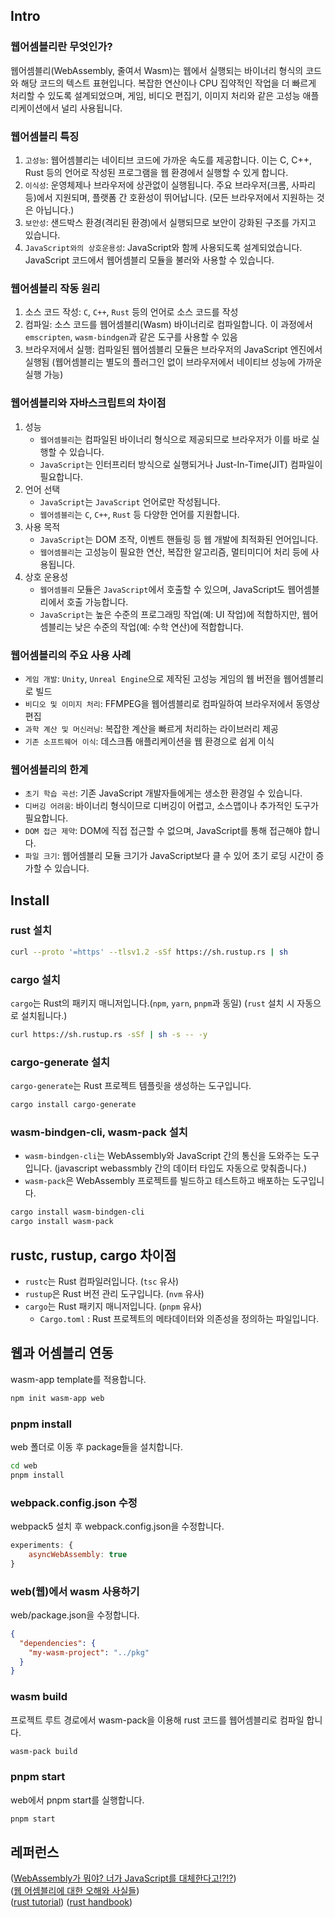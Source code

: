 ## Intro
### 웹어셈블리란 무엇인가?
웹어셈블리(WebAssembly, 줄여서 Wasm)는 웹에서 실행되는 바이너리 형식의 코드와 해당 코드의 텍스트 표현입니다. 복잡한 연산이나 CPU 집약적인 작업을 더 빠르게 처리할 수 있도록 설계되었으며, 게임, 비디오 편집기, 이미지 처리와 같은 고성능 애플리케이션에서 널리 사용됩니다.

### 웹어셈블리 특징
1. `고성능`: 웹어셈블리는 네이티브 코드에 가까운 속도를 제공합니다. 이는 C, C++, Rust 등의 언어로 작성된 프로그램을 웹 환경에서 실행할 수 있게 합니다.
2. `이식성`: 운영체제나 브라우저에 상관없이 실행됩니다. 주요 브라우저(크롬, 사파리 등)에서 지원되며, 플랫폼 간 호환성이 뛰어납니다. (모든 브라우저에서 지원하는 것은 아닙니다.)
3. `보안성`: 샌드박스 환경(격리된 환경)에서 실행되므로 보안이 강화된 구조를 가지고 있습니다.
4. `JavaScript와의 상호운용성`: JavaScript와 함께 사용되도록 설계되었습니다. JavaScript 코드에서 웹어셈블리 모듈을 불러와 사용할 수 있습니다.

### 웹어셈블리 작동 원리
1. 소스 코드 작성: `C`, `C++`, `Rust` 등의 언어로 소스 코드를 작성
2. 컴파일: 소스 코드를 웹어셈블리(Wasm) 바이너리로 컴파일합니다. 이 과정에서 `emscripten`, `wasm-bindgen`과 같은 도구를 사용할 수 있음
3. 브라우저에서 실행: 컴파일된 웹어셈블리 모듈은 브라우저의 JavaScript 엔진에서 실행됨 (웹어셈블리는 별도의 플러그인 없이 브라우저에서 네이티브 성능에 가까운 실행 가능)

### 웹어셈블리와 자바스크립트의 차이점
1. 성능
   - `웹어셈블리`는 컴파일된 바이너리 형식으로 제공되므로 브라우저가 이를 바로 실행할 수 있습니다.
   - `JavaScript`는 인터프리터 방식으로 실행되거나 Just-In-Time(JIT) 컴파일이 필요합니다.
2. 언어 선택
   - `JavaScript`는 `JavaScript` 언어로만 작성됩니다.
   - `웹어셈블리`는 `C`, `C++`, `Rust` 등 다양한 언어를 지원합니다.
3. 사용 목적
   - `JavaScript`는 DOM 조작, 이벤트 핸들링 등 웹 개발에 최적화된 언어입니다. 
   - `웹어셈블리`는 고성능이 필요한 연산, 복잡한 알고리즘, 멀티미디어 처리 등에 사용됩니다.
4. 상호 운용성 
   - `웹어셈블리` 모듈은 `JavaScript`에서 호출할 수 있으며, JavaScript도 웹어셈블리에서 호출 가능합니다. 
   - `JavaScript`는 높은 수준의 프로그래밍 작업(예: UI 작업)에 적합하지만, 웹어셈블리는 낮은 수준의 작업(예: 수학 연산)에 적합합니다.

### 웹어셈블리의 주요 사용 사례
- `게임 개발`: `Unity`, `Unreal Engine`으로 제작된 고성능 게임의 웹 버전을 웹어셈블리로 빌드
- `비디오 및 이미지 처리`: FFMPEG을 웹어셈블리로 컴파일하여 브라우저에서 동영상 편집
- `과학 계산 및 머신러닝`: 복잡한 계산을 빠르게 처리하는 라이브러리 제공
- `기존 소프트웨어 이식`: 데스크톱 애플리케이션을 웹 환경으로 쉽게 이식

### 웹어셈블리의 한계
- `초기 학습 곡선`: 기존 JavaScript 개발자들에게는 생소한 환경일 수 있습니다.
- `디버깅 어려움`: 바이너리 형식이므로 디버깅이 어렵고, 소스맵이나 추가적인 도구가 필요합니다.
- `DOM 접근 제약`: DOM에 직접 접근할 수 없으며, JavaScript를 통해 접근해야 합니다.
- `파일 크기`: 웹어셈블리 모듈 크기가 JavaScript보다 클 수 있어 초기 로딩 시간이 증가할 수 있습니다.

## Install
### rust 설치
```bash
curl --proto '=https' --tlsv1.2 -sSf https://sh.rustup.rs | sh
```

### cargo 설치
`cargo`는 Rust의 패키지 매니저입니다.(`npm`, `yarn`, `pnpm`과 동일) (`rust` 설치 시 자동으로 설치됩니다.)
```bash 
curl https://sh.rustup.rs -sSf | sh -s -- -y
```

### cargo-generate 설치
`cargo-generate`는 Rust 프로젝트 템플릿을 생성하는 도구입니다.
```bash
cargo install cargo-generate
```

### wasm-bindgen-cli, wasm-pack 설치
- `wasm-bindgen-cli`는 WebAssembly와 JavaScript 간의 통신을 도와주는 도구입니다. (javascript webassmbly 간의 데이터 타입도 자동으로 맞춰줍니다.)
- `wasm-pack`은 WebAssembly 프로젝트를 빌드하고 테스트하고 배포하는 도구입니다.
```bash
cargo install wasm-bindgen-cli
cargo install wasm-pack
```


## rustc, rustup, cargo 차이점
- `rustc`는 Rust 컴파일러입니다. (`tsc` 유사)
- `rustup`은 Rust 버전 관리 도구입니다. (`nvm` 유사) 
- `cargo`는 Rust 패키지 매니저입니다. (`pnpm` 유사)
  - `Cargo.toml` : Rust 프로젝트의 메타데이터와 의존성을 정의하는 파일입니다.

## 웹과 어셈블리 연동
wasm-app template를 적용합니다.
```bash
npm init wasm-app web
```
### pnpm install
web 폴더로 이동 후 package들을 설치합니다.
```bash
cd web
pnpm install
```

### webpack.config.json 수정
webpack5 설치 후 webpack.config.json을 수정합니다.
```js
experiments: {
    asyncWebAssembly: true
}
```

### web(웹)에서 wasm 사용하기
web/package.json을 수정합니다.
```json
{
  "dependencies": {
    "my-wasm-project": "../pkg"
  }
}
```

### wasm build
프로젝트 루트 경로에서 wasm-pack을 이용해 rust 코드를 웹어셈블리로 컴파일 합니다.
```bash
wasm-pack build
```

### pnpm start
web에서 pnpm start를 실행합니다.
```bash
pnpm start
```


## 레퍼런스
([WebAssembly가 뭐야? 너가 JavaScript를 대체한다고!?!?](https://hooninedev.com/240522/))\
([웹 어셈블리에 대한 오해와 사실들](https://velog.io/@kimgh06/%EC%9B%B9-%EC%96%B4%EC%85%88%EB%B8%94%EB%A6%AC%EC%97%90-%EB%8C%80%ED%95%9C-%EC%98%A4%ED%95%B4%EC%99%80-%EC%82%AC%EC%8B%A4%EB%93%A4))\
([rust tutorial](https://rustwasm.github.io/book/game-of-life/hello-world.html))
([rust handbook](https://rinthel.github.io/rust-lang-book-ko/foreword.html))
